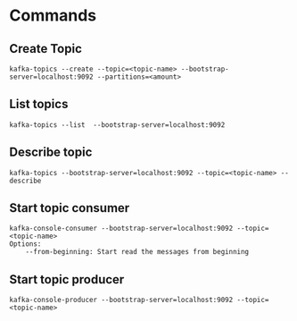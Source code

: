 # Commands

## Create Topic
```
kafka-topics --create --topic=<topic-name> --bootstrap-server=localhost:9092 --partitions=<amount>
```

## List topics
```
kafka-topics --list  --bootstrap-server=localhost:9092 
```

## Describe topic
```
kafka-topics --bootstrap-server=localhost:9092 --topic=<topic-name> --describe
```

## Start topic consumer
```
kafka-console-consumer --bootstrap-server=localhost:9092 --topic=<topic-name>
Options:
    --from-beginning: Start read the messages from beginning
``` 

## Start topic producer
```
kafka-console-producer --bootstrap-server=localhost:9092 --topic=<topic-name>
``` 